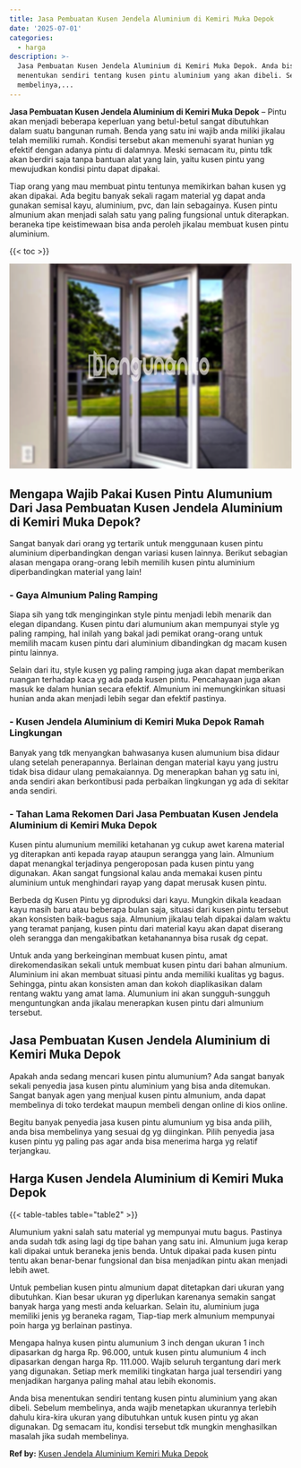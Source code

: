 ```yaml
---
title: Jasa Pembuatan Kusen Jendela Aluminium di Kemiri Muka Depok
date: '2025-07-01'
categories:
  - harga
description: >-
  Jasa Pembuatan Kusen Jendela Aluminium di Kemiri Muka Depok. Anda bisa
  menentukan sendiri tentang kusen pintu aluminium yang akan dibeli. Sebelum
  membelinya,...
---
```


**Jasa Pembuatan Kusen Jendela Aluminium di Kemiri Muka Depok** – Pintu akan menjadi beberapa keperluan yang betul-betul sangat dibutuhkan dalam suatu bangunan rumah. Benda yang satu ini wajib anda miliki jikalau telah memiliki rumah. Kondisi tersebut akan memenuhi syarat hunian yg efektif dengan adanya pintu di dalamnya. Meski semacam itu, pintu tdk akan berdiri saja tanpa bantuan alat yang lain, yaitu kusen pintu yang mewujudkan kondisi pintu dapat dipakai.

Tiap orang yang mau membuat pintu tentunya memikirkan bahan kusen yg akan dipakai. Ada begitu banyak sekali ragam material yg dapat anda gunakan semisal kayu, aluminium, pvc, dan lain sebagainya. Kusen pintu almunium akan menjadi salah satu yang paling fungsional untuk diterapkan. beraneka tipe keistimewaan bisa anda peroleh jikalau membuat kusen pintu aluminium.

{{< toc >}}

![Jasa Pembuatan Kusen Jendela Aluminium di Kemiri Muka Depok](/images/harga-kusen-jendela-alumunium-03.png)

## Mengapa Wajib Pakai Kusen Pintu Alumunium Dari Jasa Pembuatan Kusen Jendela Aluminium di Kemiri Muka Depok?

Sangat banyak dari orang yg tertarik untuk menggunaan kusen pintu aluminium diperbandingkan dengan variasi kusen lainnya. Berikut sebagian alasan mengapa orang-orang lebih memilih kusen pintu aluminium diperbandingkan material yang lain!

### \- Gaya Almunium Paling Ramping

Siapa sih yang tdk menginginkan style pintu menjadi lebih menarik dan elegan dipandang. Kusen pintu dari alumunium akan mempunyai style yg paling ramping, hal inilah yang bakal jadi pemikat orang-orang untuk memilih macam kusen pintu dari aluminium dibandingkan dg macam kusen pintu lainnya.

Selain dari itu, style kusen yg paling ramping juga akan dapat memberikan ruangan terhadap kaca yg ada pada kusen pintu. Pencahayaan juga akan masuk ke dalam hunian secara efektif. Almunium ini memungkinkan situasi hunian anda akan menjadi lebih segar dan efektif pastinya.

### \- Kusen Jendela Aluminium di Kemiri Muka Depok Ramah Lingkungan

Banyak yang tdk menyangkan bahwasanya kusen alumunium bisa didaur ulang setelah penerapannya. Berlainan dengan material kayu yang justru tidak bisa didaur ulang pemakaiannya. Dg menerapkan bahan yg satu ini, anda sendiri akan berkontibusi pada perbaikan lingkungan yg ada di sekitar anda sendiri.

### \- Tahan Lama Rekomen Dari Jasa Pembuatan Kusen Jendela Aluminium di Kemiri Muka Depok

Kusen pintu alumunium memiliki ketahanan yg cukup awet karena material yg diterapkan anti kepada rayap ataupun serangga yang lain. Almunium dapat menangkal terjadinya pengeroposan pada kusen pintu yang digunakan. Akan sangat fungsional kalau anda memakai kusen pintu aluminium untuk menghindari rayap yang dapat merusak kusen pintu.

Berbeda dg Kusen Pintu yg diproduksi dari kayu. Mungkin dikala keadaan kayu masih baru atau beberapa bulan saja, situasi dari kusen pintu tersebut akan konsisten baik-bagus saja. Almunium jikalau telah dipakai dalam waktu yang teramat panjang, kusen pintu dari material kayu akan dapat diserang oleh serangga dan mengakibatkan ketahanannya bisa rusak dg cepat.

Untuk anda yang berkeinginan membuat kusen pintu, amat direkomendasikan sekali untuk membuat kusen pintu dari bahan almunium. Aluminium ini akan membuat situasi pintu anda memiliki kualitas yg bagus. Sehingga, pintu akan konsisten aman dan kokoh diaplikasikan dalam rentang waktu yang amat lama. Alumunium ini akan sungguh-sungguh menguntungkan anda jikalau menerapkan kusen pintu dari almunium tersebut.

## Jasa Pembuatan Kusen Jendela Aluminium di Kemiri Muka Depok

Apakah anda sedang mencari kusen pintu alumunium? Ada sangat banyak sekali penyedia jasa kusen pintu aluminium yang bisa anda ditemukan. Sangat banyak agen yang menjual kusen pintu almunium, anda dapat membelinya di toko terdekat maupun membeli dengan online di kios online.

Begitu banyak penyedia jasa kusen pintu alumunium yg bisa anda pilih, anda bisa membelinya yang sesuai dg yg diinginkan. Pilih penyedia jasa kusen pintu yg paling pas agar anda bisa menerima harga yg relatif terjangkau.

## Harga Kusen Jendela Aluminium di Kemiri Muka Depok

{{< table-tables table="table2" >}}

Alumunium yakni salah satu material yg mempunyai mutu bagus. Pastinya anda sudah tdk asing lagi dg tipe bahan yang satu ini. Almunium juga kerap kali dipakai untuk beraneka jenis benda. Untuk dipakai pada kusen pintu tentu akan benar-benar fungsional dan bisa menjadikan pintu akan menjadi lebih awet.

Untuk pembelian kusen pintu almunium dapat ditetapkan dari ukuran yang dibutuhkan. Kian besar ukuran yg diperlukan karenanya semakin sangat banyak harga yang mesti anda keluarkan. Selain itu, aluminium juga memiliki jenis yg beraneka ragam, Tiap-tiap merk almunium mempunyai poin harga yg berlainan pastinya.

Mengapa halnya kusen pintu alumunium 3 inch dengan ukuran 1 inch dipasarkan dg harga Rp. 96.000, untuk kusen pintu alumunium 4 inch dipasarkan dengan harga Rp. 111.000. Wajib seluruh tergantung dari merk yang digunakan. Setiap merk memiliki tingkatan harga jual tersendiri yang menjadikan harganya paling mahal atau lebih ekonomis.

Anda bisa menentukan sendiri tentang kusen pintu aluminium yang akan dibeli. Sebelum membelinya, anda wajib menetapkan ukurannya terlebih dahulu kira-kira ukuran yang dibutuhkan untuk kusen pintu yg akan digunakan. Dg semacam itu, kondisi tersebut tdk mungkin menghasilkan masalah jika sudah membelinya.

**Ref by:** [Kusen Jendela Aluminium Kemiri Muka Depok](https://id.wikipedia.org/wiki/Kusen)
